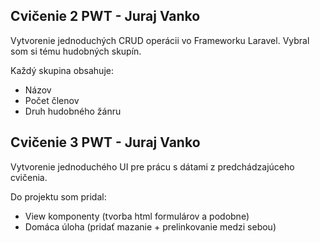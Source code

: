 ## Cvičenie 2 PWT - Juraj Vanko

Vytvorenie jednoduchých CRUD operácii vo Frameworku Laravel.
Vybral som si tému hudobných skupín.

Každý skupina obsahuje:
<ul>
    <li>Názov</li>
    <li>Počet členov</li>
    <li>Druh hudobného žánru</li>
    </ul>
 
 ## Cvičenie 3 PWT - Juraj Vanko
 
   Vytvorenie jednoduchého UI pre prácu s dátami z predchádzajúceho cvičenia.
    
   Do projektu som pridal:
    <ul>
        <li>View komponenty (tvorba html formulárov a podobne)</li>
        <li>Domáca úloha (pridať mazanie + prelinkovanie medzi sebou)</li>
        </ul>

